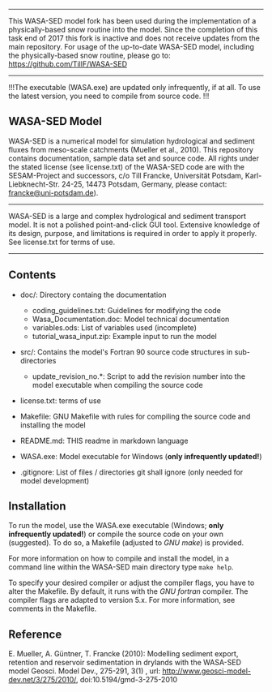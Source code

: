 
******************************
This WASA-SED model fork has been used during the implementation of a physically-based snow routine into the model.
Since the completion of this task end of 2017 this fork is inactive and does not receive updates from the main repository.
For usage of the up-to-date WASA-SED model, including the physically-based snow routine, please go to: https://github.com/TillF/WASA-SED
******************************


!!!The executable (WASA.exe) are updated only infrequently, if at all.
To use the latest version, you need to compile from source code. !!!


WASA-SED Model
--------------
WASA-SED is a numerical model for simulation hydrological and sediment fluxes from meso-scale catchments (Mueller et al., 2010).
This repository contains documentation, sample data set and source code.
All rights under the stated license (see license.txt) of the WASA-SED code are with the SESAM-Project and successors, c/o Till Francke, Universität Potsdam, Karl-Liebknecht-Str. 24-25, 14473 Potsdam, Germany, please contact: francke@uni-potsdam.de).

******************************
WASA-SED is a large and complex hydrological and sediment transport model. It is not a polished point-and-click GUI tool. Extensive knowledge of its design, purpose, and limitations is required in order to apply it properly. See license.txt for terms of use.
******************************

Contents
--------
* doc/: Directory containg the documentation
  * coding_guidelines.txt: Guidelines for modifying the code
  * Wasa_Documentation.doc: Model technical documentation
  * variables.ods: List of variables used (incomplete)
  * tutorial_wasa_input.zip: Example input to run the model

* src/: Contains the model's Fortran 90 source code structures in sub-directories
  * update_revision_no.\*: Script to add the revision number into the model executable when compiling the source code
  
* license.txt: terms of use

* Makefile: GNU Makefile with rules for compiling the source code and installing the model

* README.md: THIS readme in markdown language

* WASA.exe: Model executable for Windows (**only infrequently updated!**)

* .gitignore: List of files / directories git shall ignore (only needed for model development)


Installation
--------
To run the model, use the WASA.exe executable (Windows; **only infrequently updated!**) or compile the source code on your own (suggested). To do so, a Makefile (adjusted to _GNU make_) is provided.

For more information on how to compile and install the model, in a command line within the WASA-SED main directory type `make help`.

To specify your desired compiler or adjust the compiler flags, you have to alter the Makefile. By default, it runs with the _GNU fortran_ compiler. The compiler flags are adapted to version 5.x. For more information, see comments in the Makefile.

Reference
---------

E. Mueller, A. Güntner, T. Francke (2010): Modelling sediment export, retention and reservoir sedimentation in drylands with the WASA-SED model Geosci. Model Dev., 275-291, 3(1) , url: http://www.geosci-model-dev.net/3/275/2010/, doi:10.5194/gmd-3-275-2010

